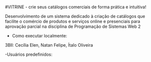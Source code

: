#VITRINE - crie seus catálogos comerciais de forma prática e intuitiva!


Desenvolvimento de um sistema dedicado à criação de catálogos que facilite o comércio de produtos e serviços online e presenciais para aprovação parcial na disciplina de Programação de Sistemas Web 2

- Como executar localmente: 


3BII: Cecília Elen, Natan Felipe, Ítalo Oliveira

-Usuários predefinidos:
